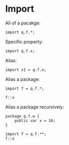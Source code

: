 # Import

All of a pacakge:

```
import q.f.*;
```

Specific property:

```
import q.f.x;
```

Alias:

```
import x1 = q.f.x;
```

Alias a package:

```
import f = q.f.*;

f::x
```

Alias a package recursively:

```
package q.f.w {
    public var x = 10;
}

import f = q.f.**;
f::x
```